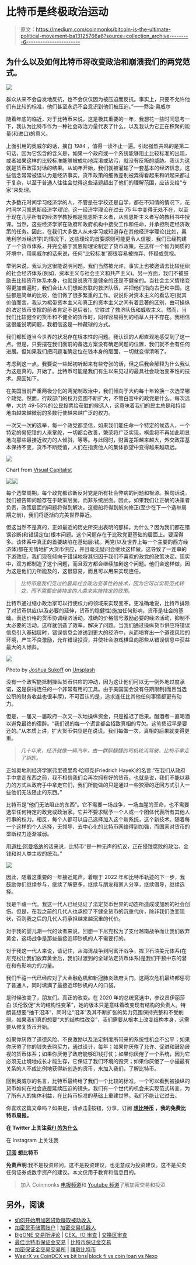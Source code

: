 # 比特币是终极政治运动

> 原文：<https://medium.com/coinmonks/bitcoin-is-the-ultimate-political-movement-ba13125766a6?source=collection_archive---------6----------------------->

## 为什么以及如何比特币将改变政治和崩溃我们的两党范式。

![](img/4942cc5435235d17d7268dec79e1e02b.png)

群众从来不会自发地反抗，也不会仅仅因为被压迫而反抗。事实上，只要不允许他们有比较的标准，他们甚至永远不会意识到他们被压迫。”——乔治·奥威尔

随着年底的临近，对于比特币来说，这是极其重要的一年，我想花一些时间思考一下，我认为比特币作为一种社会政治力量代表了什么，以及我认为它正在积聚的能量(和进口)的意义。

上面引用的奥威尔的话，摘自 *1984* ，值得一读不止一遍。引起强烈共鸣的是第二句话，因为它包含的含义是，如果一个政府或一个系统能够阻止比较标准的出现，或者如果这样的比较标准能够被成功地混淆或玷污，就没有反叛的威胁。我认为这就是货币政策对话的结果。从幼年开始，我们就被灌输了一套基本的经济信念，这些信念常常被误认为是经济事实，货币政策的细微差别被弄得看起来和听起来都过于复杂，以至于普通人往往会觉得这些话题超出了他们的理解范围，应该交给“专家”来处理。

大多数花时间学习经济学的人，不管是在学校还是自学，都在不知情的情况下，花时间学习凯恩斯经济学*理论*。这一经济学理论在过去 75 年中变得无处不在，以至于现在几乎所有的经济学教授都是凯恩斯主义者，从凯恩斯主义者写的教科书中授课。当然，这些经济学家在政府和政府机构中接受工作和任命，并承担制定经济政策的任务。因此，在我们大多数人从未学习或知道存在其他经济学理论(比如，奥地利学派经济学)的情况下，这些理论的首要原则可能更令人信服，我们已经构建了一个货币体系，并完全基于凯恩斯理论制定了货币政策。在这样一个智力同质的环境中，用奥威尔的话来说，任何“比较标准”都很容易被抛弃、怀疑或忽视。

举例来说，我认为这很能说明问题，我们当然被允许，事实上也被邀请去比较组织的社会经济体系(例如，资本主义与社会主义和共产主义)。另一方面，我们不被鼓励去比较货币体系本身，也就是说货币是健全的还是不健全的。当社会主义情绪变得更加普遍时，我们会让人们想起苏联的救济队伍，并把他们指向古巴和中国。这些都是简单的比较，他们做了很多繁重的工作。说说你对资本主义的看法吧(就其价值而言，我认为裙带资本主义和真正的资本主义之间有着显著的区别，由可操纵的法定货币支撑的前者肯定不是后者)，它胜过了救济队伍和威权主义。然而，当我们比较健全的货币和不健全的货币时，同样容易得到的稻草人并不存在。我相信这很能说明问题，我相信这是一种藏球的方式。

我们都知道当今世界的状况存在根本性的问题。我认识的人都直观地感受到了这一点。但是，只要摆在我们面前的备选方案没有确定问题的位置，我们就不会有任何进展。但如果我们把问题准确定位在钱本身的层面，一切就变得清晰了。

考虑到这一点，我要说一些起初听起来有些夸张的话，但之后我会解释为什么我认为这是真的。开始了。比特币可能是我们有生以来见过的最具社会政治变革性的技术。原因如下。

在美国当前严重两极分化的两党制政治中，我们倾向于大约每十年轮换一次选举哪个政党。然而，行政部门的权力范围不断扩大，不管白宫中的政党是什么。每次选举，大约 49-53%的公民投票给获胜的候选人，这意味着我们的民主总是和持续地由越来越微弱的多数行使越来越广泛的权力。

一次又一次的选举，每一个政党都坚信，如果我们能任命一个特定的候选人，一个特定的易犯错的人来掌舵，一切都会改善，繁荣将广泛实现，棋盘将不再如此明显地向那些最接近权力的人倾斜，等等。与此同时，财富差距越来越大，外交政策基本保持不变，货币不断贬值，人们在指责他人的集体欲望中变得越来越疏远。

![](img/b93ad1becff9f9b4138011c052ea0f85.png)

Chart from [Visual Capitalist](https://www.visualcapitalist.com/what-the-data-says-about-wealth-inequality/)

![](img/c8f4be4d2c9413d10817067755404c7e.png)![](img/b6549e9ae3a27d10680c8622e01d875a.png)

每个选举周期，每个政党都诊断反对党是所有社会弊病的问题和根源。换句话说，我们被告知问题存在于政策层面，而非系统层面。因此，如果我们让正确的决策者负责，政策层面的问题将得到解决，这艘船将得到航向修正(至少在下一个选举周期之前)，我们将逐渐向完美世界靠近。

但这当然不是真的，正如最近的历史所突出表明的那样。为什么？因为我们都在错误诊断(和错误定位)根本问题。这个问题存在于比政党更基础的层面上。要深得多。该体系中真正的首要缺陷在基础层:钱。两党(以及世界上每一个主要的西方经济体)都在无情地扩大货币供应，并且毫无疑问会继续这样做。这导致了一连串的下游效应，我们现在倾向于错误地将其归因于我们不喜欢的政党的政策决定。现实中，双方都制造了这个问题，而且双方都会继续加剧这个问题。他们会这样做，因为这是他们力所能及的，这很容易，而且可以用来实现连任。

> *比特币是我们见过的最具社会政治变革性的技术，因为它可以实现范式转变，而不需要安装特定的人类来实施特定的政策。*

比特币通过缩小政治家可以行使权力的领域来实现变革。更准确地说，比特币排除了对货币供应(以及必要的延伸，货币的稳健性)施加任何影响，货币是社会的基础。表达价格的货币协调经济活动。准确的价格信号激励必要的经济活动，抑制不太必要的活动。这样就创造了效率，解决了问题。当我们通过操纵货币供应将错误信息引入基础层时，错误信息会渗透到更大的经济中，从而培育出一个道德风险的环境，产生不良激励，允许错误投资，并使社会游戏棋盘向那些从错误信息中获益最大的人倾斜。

![](img/ec4674608bb26711b8fb77c324fcf235.png)

Photo by [Joshua Sukoff](https://unsplash.com/@joshuas?utm_source=medium&utm_medium=referral) on [Unsplash](https://unsplash.com?utm_source=medium&utm_medium=referral)

没有一个政客能抵制操纵货币供应的冲动，因为这让他们可以无一例外地过度承诺，这是获得连任的一个非常有用的工具。由于美国国会没有任期限制(而且当选公职的财务收益也很丰厚)，不可否认的是，追求连任比其他任何事情都更有动力。

但是，一届又一届政府一次又一次地操纵资金，只是推迟了后果。酗酒者一直喝酒以避免最终的宿醉。“我们说的每一个谎言都会招致真相的亏欠。这笔债迟早是要还的。”从本质上讲，扩大货币供应是在说谎。我们每做一次，真相的后果就变得更重。

> *几十年来，经济就像一辆汽车，由一群醉醺醺的司机轮流驾驶。比特币拿走了钥匙。*

正如奥地利经济学家弗里德里希·哈耶克(Friedrich Hayek)的名言:“在我们从政府手中拿走东西之前，我不相信我们会再次拥有好的货币，也就是说，我们不能以暴力的方式从政府手中拿走它们，我们所能做的只是通过一些狡猾的迂回方式引入一些他们无法阻止的东西。”

比特币是“他们无法阻止的东西”。它不需要一场战争，一场血腥的革命，也不需要选举任何特定的政党或政治家。它并不要求赋予一个人或一个团体代表所有其他人行事的权力。相反，每个人都可以自己选择加入这个新系统，这个新技术。随着每一个这样的个人选择，无领导、去中心化的比特币网络得到加强，而国家对货币的垄断权力逐渐减弱。

用[道杜·阿曼塔纳](https://dawdu.medium.com/the-bitcoin-perspective-why-you-should-invest-1cf84adb65eb)的话来说，比特币“是一种无声的抗议，正在侵蚀腐败的政治、金钱和对人类主权的统治。”

![](img/2d9784b44607e22d3bab894f50e50995.png)

因此，随着这重要的一年接近尾声，着眼于 2022 年和比特币轨迹的下一步，我鼓励你们继续参与，继续了解更多，继续与朋友和家人分享，继续倡导，继续选择。

我是千禧一代。我这一代人已经见证了法定货币世界的动态所造成或加剧的社会创伤。但是，在我之前的几代人也承担了不健全货币的沉重代价，除非我们改变现状，否则我之后的几代人将承担越来越沉重的代价。

对于我的婴儿潮一代的读者来说，回想一下尼克松为了支付越南战争而让我们放弃黄金，这场战争是那些最接近印钞机的人不需要打的。

对于我这一代人来说，请记住，从海湾战争到阿富汗战争，捍卫石油美元体系(在尼克松让我们放弃黄金后，我们过渡到的全球法定货币体系)是我们干预中东的潜在和有影响力的力量。

我们千禧一代已经应对了大金融危机和新冠肺炎政府关门，这两次危机最终都惩罚了普通人，同时填满了最接近印钞机的人的口袋。

是时候改变了，朋友们。真正的改变。在 2020 年的总统竞选中，参议员伊丽莎白·沃伦敦促“大的结构性变革”，她的版本只是意味着改变现有结构的负责人。特朗普想要“抽干沼泽”，同时让“沼泽”及其不断扩张的势力范围保持完整和不受削弱。如果我们真的想要“大的结构性改变”，我们需要从根本上改变结构本身，这需要从修复货币开始。

如果你厌倦了道德风险、不良激励以及法定制度所带来的系统性机会不公平；如果你厌倦了你的钱失去购买力，通过设计，每年；如果你厌倦了允许、促进和鼓励歧视的货币体系；如果你厌倦了政府能够印钱打仗；如果你厌倦了一个系统，因为它必须无止境地成长才能生存，它保证了我们环境的毁灭；如果你厌倦了一小撮最有关系的人不成比例地获得新创造的货币，来加入我们，了解比特币。

回到奥威尔的名言，比特币最终给了我们一个比较的标准，一个可以看到被操纵的货币如何在社会底层延续压迫的镜头。我们有一个世代的机会来实现范式转变，为了所有人的集体利益，在比特币标准的基础上重建世界。我们不能让它过去。

你喜欢这篇文章吗？如果是，请点击👏按钮，分享，订阅 [**想比特币**](https://thinkbitcoin.substack.com/) **，我的免费比特币周报。**

**在 Twitter 上关注我**[**FI 的为什么**](https://medium.com/u/8c9a638a2ccb?source=post_page-----ba13125766a6--------------------------------)

在 Instagram 上关注我

[**订阅**](https://thinkbitcoin.substack.com/) **想比特币**

**免责声明**:我不是投资顾问，这不是投资建议，也无意成为投资建议。这不是买卖任何证券或数字资产的建议。本文仅用于教育和信息目的。

> 加入 Coinmonks [电报频道](https://t.me/coincodecap)和 [Youtube 频道](https://www.youtube.com/c/coinmonks/videos)了解加密交易和投资

## 另外，阅读

*   [如何开始用加密贷款赚取被动收入](https://blog.coincodecap.com/passive-income-crypto-lending)
*   [加密货币储蓄账户](/coinmonks/cryptocurrency-savings-accounts-be3bc0feffbf) | [加密交易机器人](https://blog.coincodecap.com/best-crypto-trading-bots)
*   [BigONE 交易所评论](/coinmonks/bigone-exchange-review-64705d85a1d4) | [CEX。IO 审查](https://blog.coincodecap.com/cex-io-review) | [交换区审查](/coinmonks/swapzone-review-crypto-exchange-data-aggregator-e0ad78e55ed7)
*   [最佳比特币保证金交易](/coinmonks/bitcoin-margin-trading-exchange-bcbfcbf7b8e3) | [比特币保证金交易](https://blog.coincodecap.com/bityard-margin-trading)
*   [加密保证金交易交易所](/coinmonks/crypto-margin-trading-exchanges-428b1f7ad108) | [赚取比特币](/coinmonks/earn-bitcoin-6e8bd3c592d9)
*   [WazirX vs CoinDCX vs bit bns](/coinmonks/wazirx-vs-coindcx-vs-bitbns-149f4f19a2f1)|[block fi vs coin loan vs Nexo](/coinmonks/blockfi-vs-coinloan-vs-nexo-cb624635230d)